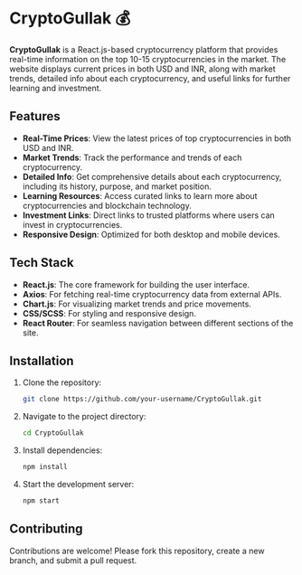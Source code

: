 
# CryptoGullak 💰

**CryptoGullak** is a React.js-based cryptocurrency platform that provides real-time information on the top 10-15 cryptocurrencies in the market. The website displays current prices in both USD and INR, along with market trends, detailed info about each cryptocurrency, and useful links for further learning and investment.

## Features

- **Real-Time Prices**: View the latest prices of top cryptocurrencies in both USD and INR.
- **Market Trends**: Track the performance and trends of each cryptocurrency.
- **Detailed Info**: Get comprehensive details about each cryptocurrency, including its history, purpose, and market position.
- **Learning Resources**: Access curated links to learn more about cryptocurrencies and blockchain technology.
- **Investment Links**: Direct links to trusted platforms where users can invest in cryptocurrencies.
- **Responsive Design**: Optimized for both desktop and mobile devices.

## Tech Stack

- **React.js**: The core framework for building the user interface.
- **Axios**: For fetching real-time cryptocurrency data from external APIs.
- **Chart.js**: For visualizing market trends and price movements.
- **CSS/SCSS**: For styling and responsive design.
- **React Router**: For seamless navigation between different sections of the site.

## Installation

1. Clone the repository:
   ```bash
   git clone https://github.com/your-username/CryptoGullak.git
   ```
2. Navigate to the project directory:
   ```bash
   cd CryptoGullak
   ```
3. Install dependencies:
   ```bash
   npm install
   ```
4. Start the development server:
   ```bash
   npm start
   ```

## Contributing

Contributions are welcome! Please fork this repository, create a new branch, and submit a pull request.
